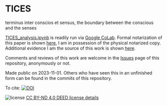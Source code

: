 # TICES
terminus inter conscios et sensus, the boundary between the conscious and the senses

[TICES_analysis.ipynb](https://github.com/dyl4nm4rsh4ll/TICES/blob/main/TICES_analysis.ipynb) is readily run via [Google CoLab](https://colab.research.google.com/). Formal notarization of this paper is shown [here](https://github.com/dyl4nm4rsh4ll/TICES/blob/main/20231031_TICES_notarization.jpg), I am in possession of the physical notarized copy. Additional evidence I am the source of this work is shown [here](https://github.com/dyl4nm4rsh4ll/TICES/blob/main/supplemental.pdf). 

Comments and reviews of this work are welcome in the [Issues](https://github.com/dyl4nm4rsh4ll/TICES/issues) page of this repository, anonymously or not.

Made public on 2023-11-01. Others who have seen this in an unfinished form can be found in the commits of this repository.

To cite: [![DOI](https://zenodo.org/badge/712282968.svg)](https://zenodo.org/doi/10.5281/zenodo.10067747)

![license](https://raw.githubusercontent.com/dyl4nm4rsh4ll/TICES/main/LICENSE.png)
[CC BY-ND 4.0 DEED license details](https://creativecommons.org/licenses/by-nd/4.0/?ref=chooser-v1)
